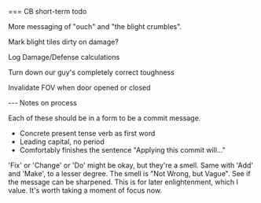 ===  CB short-term todo

More messaging of "ouch" and "the blight crumbles".

Mark blight tiles dirty on damage?

Log Damage/Defense calculations

Turn down our guy's completely correct toughness

Invalidate FOV when door opened or closed


---  Notes on process

Each of these should be in a form to be a commit message.
* Concrete present tense verb as first word
* Leading capital, no period
* Comfortably finishes the sentence "Applying this commit will..."

'Fix' or 'Change' or 'Do' might be okay, but they're a smell.
Same with 'Add' and 'Make', to a lesser degree.
  The smell is "Not Wrong, but Vague".  See if the message can be sharpened.  This is for later enlightenment, which I value.  It's worth taking a moment of focus now.

